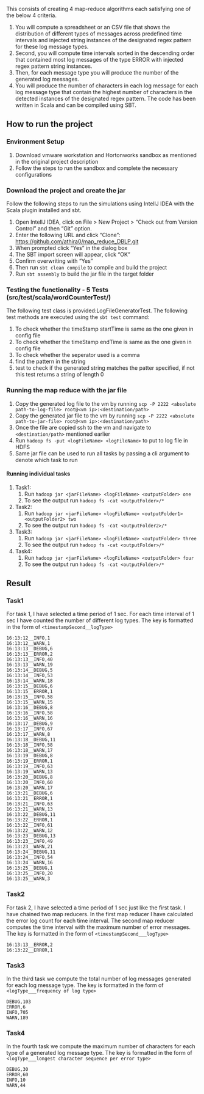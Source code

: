 This consists of creating 4 map-reduce algorithms each satisfying one of the below 4 criteria.

1. You will compute a spreadsheet or an CSV file that shows the distribution of different types of messages across predefined time intervals and injected string instances of the designated regex pattern for these log message types.
2. Second, you will compute time intervals sorted in the descending order that contained most log messages of the type ERROR with injected regex pattern string instances.
3. Then, for each message type you will produce the number of the generated log messages.
4. You will produce the number of characters in each log message for each log message type that contain the highest number of characters in the detected instances of the designated regex pattern.
The code has been written in Scala and can be compiled using SBT.

## How to run the project

### Environment Setup
1) Download vmware workstation and Hortonworks sandbox as mentioned in the original project description 
2) Follow the steps to run the sandbox and complete the necessary configurations

### Download the project and create the jar
Follow the following steps to run the simulations using IntellJ IDEA with the Scala plugin installed and sbt.
1) Open IntellJ IDEA, click on File > New Project >  “Check out from Version Control” and then “Git” option.
2) Enter the following URL and click “Clone”: https://github.com/athira0/map_reduce_DBLP.git
3) When prompted click “Yes” in the dialog box
4) The SBT import screen will appear, click “OK”
5) Confirm overwriting with “Yes”
6) Then run `sbt clean compile` to compile and build the project
7) Run `sbt assembly` to build the jar file in the target folder

### Testing the functionality - 5 Tests (src/test/scala/wordCounterTest/)	

The following test class is provided:LogFileGeneratorTest. The following test methods are executed using the `sbt test` command:
1) To check whether the timeStamp startTime is same as the one given in config file
2) To check whether the timeStamp endTime is same as the one given in config file
3) To check whether the seperator used is a comma
4) find the pattern in the string
5) test to check if the generated string matches the patter specified, if not this test returns a string of length 0

### Running the map reduce with the jar file
1) Copy the generated log file to the vm by running `scp -P 2222 <absolute path-to-log-file> root@<vm ip>:<destination/path>`
2) Copy the generated jar file to the vm by running `scp -P 2222 <absolute path-to-jar-file> root@<vm ip>:<destination/path>`
3) Once the file are copied ssh to the vm and navigate to `<destination/path>` mentioned earlier
4) Run `hadoop fs -put <logFileName> <logFileName>` to put to log file in HDFS
5) Same jar file can be used to run all tasks by passing a cli argument to denote which task to run

#### Running individual tasks
1) Task1: 
   1) Run `hadoop jar <jarFileName> <logFileName> <outputFolder> one`
   2) To see the output run `hadoop fs -cat <outputFolder>/*`
2) Task2: 
   1) Run `hadoop jar <jarFileName> <logFileName> <outputFolder1> <outputFolder2> two`
   2) To see the output run `hadoop fs -cat <outputFolder2>/*`
3) Task3:
   1) Run `hadoop jar <jarFileName> <logFileName> <outputFolder> three`
   2) To see the output run `hadoop fs -cat <outputFolder>/*`
4) Task4:
   1) Run `hadoop jar <jarFileName> <logFileName> <outputFolder> four`
   2) To see the output run `hadoop fs -cat <outputFolder>/*`
   


## Result
### Task1
For task 1, I have selected a time period of 1 sec.
For each time interval of 1 sec I have counted the number of different log types.
The key is formatted in the form of `<timestampSecond__logType>`
``````````````````````````````
16:13:12__INFO,1                                                                                                                                                        
16:13:12__WARN,1                                                                                                                                                        
16:13:13__DEBUG,6                                                                                                                                                       
16:13:13__ERROR,2                                                                                                                                                       
16:13:13__INFO,40                                                                                                                                                       
16:13:13__WARN,19                                                                                                                                                       
16:13:14__DEBUG,5                                                                                                                                                       
16:13:14__INFO,53                                                                                                                                                       
16:13:14__WARN,18                                                                                                                                                       
16:13:15__DEBUG,6                                                                                                                                                       
16:13:15__ERROR,1                                                                                                                                                       
16:13:15__INFO,58                                                                                                                                                       
16:13:15__WARN,15                                                                                                                                                       
16:13:16__DEBUG,8                                                                                                                                                       
16:13:16__INFO,58                                                                                                                                                       
16:13:16__WARN,16                                                                                                                                                       
16:13:17__DEBUG,9                                                                                                                                                       
16:13:17__INFO,67                                                                                                                                                       
16:13:17__WARN,8                                                                                                                                                        
16:13:18__DEBUG,11                                                                                                                                                      
16:13:18__INFO,58                                                                                                                                                       
16:13:18__WARN,17                                                                                                                                                       
16:13:19__DEBUG,8                                                                                                                                                       
16:13:19__ERROR,1                                                                                                                                                       
16:13:19__INFO,63                                                                                                                                                       
16:13:19__WARN,13                                                                                                                                                       
16:13:20__DEBUG,8                                                                                                                                                       
16:13:20__INFO,60                                                                                                                                                       
16:13:20__WARN,17                                                                                                                                                       
16:13:21__DEBUG,6                                                                                                                                                       
16:13:21__ERROR,1                                                                                                                                                       
16:13:21__INFO,63                                                                                                                                                       
16:13:21__WARN,13                                                                                                                                                       
16:13:22__DEBUG,11                                                                                                                                                      
16:13:22__ERROR,1                                                                                                                                                       
16:13:22__INFO,61                                                                                                                                                       
16:13:22__WARN,12                                                                                                                                                       
16:13:23__DEBUG,13                                                                                                                                                      
16:13:23__INFO,49                                                                                                                                                       
16:13:23__WARN,21                                                                                                                                                       
16:13:24__DEBUG,11                                                                                                                                                      
16:13:24__INFO,54                                                                                                                                                       
16:13:24__WARN,16                                                                                                                                                       
16:13:25__DEBUG,1                                                                                                                                                       
16:13:25__INFO,20                                                                                                                                                       
16:13:25__WARN,3
``````````````````````````````
### Task2

For task 2, I have selected a time period of 1 sec just like the first task. I have chained two map reducers. 
In the first map reducer I have calculated the error log count for each time interval. The second map reducer computes the time interval 
with the maximum number of error messages.
The key is formatted in the form of `<timestampSecond___logType>`
``````````````````````````````
16:13:13__ERROR,2                                                                                                                                                       
16:13:22__ERROR,1	 
``````````````````````````````
### Task3
In the third task we compute the total number of log messages generated for each log message type.
The key is formatted in the form of `<logType___frequency of log type>`
``````````````````````````````
DEBUG,103                                                                                                                                                               
ERROR,6                                                                                                                                                                 
INFO,705                                                                                                                                                                
WARN,189 
``````````````````````````````
### Task4
In the fourth task we compute the maximum number of characters for each type of a generated log message type.
The key is formatted in the form of `<logType___longest character sequence per error type>`
``````````````````````````````
DEBUG,30                                                                                                                                                                
ERROR,60                                                                                                                                                                
INFO,10                                                                                                                                                                 
WARN,44 
``````````````````````````````
